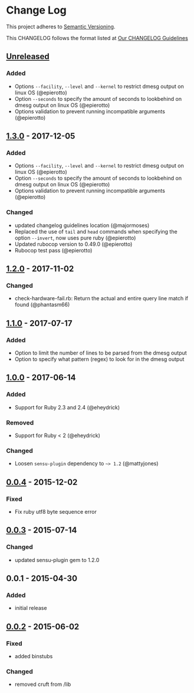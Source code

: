 # Change Log
This project adheres to [Semantic Versioning](http://semver.org/).

This CHANGELOG follows the format listed at [Our CHANGELOG Guidelines](https://github.com/sensu-plugins/community/blob/master/HOW_WE_CHANGELOG.md)

## [Unreleased]
### Added
- Options `--facility`, `--level` and `--kernel` to restrict dmesg output on linux OS (@epierotto)
- Option `--seconds` to specify the amount of seconds to lookbehind on dmesg output on linux OS (@epierotto)
- Options validation to prevent running incompatible arguments (@epierotto)

## [1.3.0] - 2017-12-05
### Added
- Options `--facility`, `--level` and `--kernel` to restrict dmesg output on linux OS (@epierotto)
- Option `--seconds` to specify the amount of seconds to lookbehind on dmesg output on linux OS (@epierotto)
- Options validation to prevent running incompatible arguments (@epierotto)

### Changed
- updated changelog guidelines location (@majormoses)
- Replaced the use of `tail` and `head` commands when specifying the option `--invert`, now uses pure ruby (@epierotto)
- Updated rubocop version to 0.49.0 (@epierotto)
- Rubocop test pass (@epierotto)

## [1.2.0] - 2017-11-02
### Changed
- check-hardware-fail.rb: Return the actual and entire query line match if found (@phantasm66)

## [1.1.0] - 2017-07-17
### Added
- Option to limit the number of lines to be parsed from the dmesg output
- Option to specify what pattern (regex) to look for in the dmesg output

## [1.0.0] - 2017-06-14
### Added
- Support for Ruby 2.3 and 2.4 (@eheydrick)

### Removed
- Support for Ruby < 2 (@eheydrick)

### Changed
- Loosen `sensu-plugin` dependency to `~> 1.2` (@mattyjones)

## [0.0.4] - 2015-12-02
### Fixed
- Fix ruby utf8 byte sequence error

## [0.0.3] - 2015-07-14
### Changed
- updated sensu-plugin gem to 1.2.0

## 0.0.1 - 2015-04-30

### Added
- initial release

## [0.0.2] - 2015-06-02
### Fixed
- added binstubs

### Changed
- removed cruft from /lib

[Unreleased]: https://github.com/sensu-plugins/sensu-plugins-hardware/compare/1.3.0...HEAD
[1.3.0]: https://github.com/sensu-plugins/sensu-plugins-hardware/compare/1.2.0...1.3.0
[1.2.0]: https://github.com/sensu-plugins/sensu-plugins-hardware/compare/1.1.0...1.2.0
[1.1.0]: https://github.com/sensu-plugins/sensu-plugins-hardware/compare/1.0.0...1.1.0
[1.0.0]: https://github.com/sensu-plugins/sensu-plugins-hardware/compare/0.0.4...1.0.0
[0.0.4]: https://github.com/sensu-plugins/sensu-plugins-hardware/compare/0.0.3...0.0.4
[0.0.3]: https://github.com/sensu-plugins/sensu-plugins-hardware/compare/0.0.2...0.0.3
[0.0.2]: https://github.com/sensu-plugins/sensu-plugins-hardware/compare/0.0.1...0.0.2
